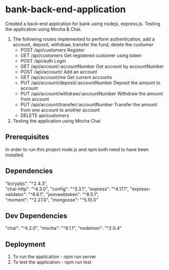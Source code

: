 # bank-back-end-application

Created a back-end applcation for bank using nodejs, express.js. Testing the application using Mocha & Chai.

<ol>
  <li>The following routes implemented to perform authentication, add a account, deposit, withdraw, transfer the fund, delete the customer
    <ul>
      <li>POST /api/customers Register</li>
<li>GET /api/customers Get registered customer using token</li>
<li>POST /api/auth Login</li>
<li>GET /api/account/:accountNumber Get account by accountNumber</li>
<li>POST /api/account/ Add an account</li>
<li>GET /api/account/me Get current accounts</li>
<li>PUT /api/account/deposit/:accountNumber Deposit the amount to account</li>
<li>PUT /api/account/withdraw/:accountNumber Withdraw the amount from account</li>
<li>PUT /api/account/transfer/:accountNumber Transfer the amount from one account to another account</li>
<li>DELETE api/customers</li>
      
  </ul>
   </li>
  
  <li>Testing the application using Mocha Chai</li>
  
</ol>

## Prerequisites
In order to run this project node.js and npm both need to have been installed.

## Dependencies
 "bcryptjs": "^2.4.3",    
  "chai-http": "^4.3.0",
  "config": "^3.3.1",
  "express": "^4.17.1",
  "express-validator": "^6.6.1",
  "jsonwebtoken": "^8.5.1",    
  "moment": "^2.27.0",
  "mongoose": "^5.10.0"

## Dev Dependencies
"chai": "^4.2.0",
"mocha": "^8.1.1",
"nodemon": "^2.0.4"

## Deployment
<ol>
<li>To run the application - npm run server</li>
<li>To test the application - npm run test</li>
</ol>
